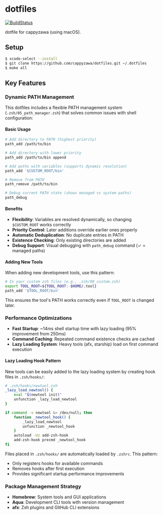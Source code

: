 # dotfiles

[![BuildStatus](https://github.com/cappyzawa/dotfiles/workflows/CI/badge.svg)](https://github.com/cappyzawa/dotfiles/actions?query=workflow%3ACI)

dotfile for cappyzawa (using macOS).

## Setup

```bash
$ xcode-select --install
$ git clone https://github.com/cappyzawa/dotfiles.git ~/.dotfiles
$ make all
```

## Key Features

### Dynamic PATH Management

This dotfiles includes a flexible PATH management system (`.zsh/05_path_manager.zsh`) that solves common issues with shell configuration:

#### Basic Usage

```bash
# Add directory to PATH (highest priority)
path_add /path/to/bin

# Add directory with lower priority
path_add /path/to/bin append

# Add paths with variables (supports dynamic resolution)
path_add '$CUSTOM_ROOT/bin'

# Remove from PATH
path_remove /path/to/bin

# Debug current PATH state (shows managed vs system paths)
path_debug
```

#### Benefits

- **Flexibility**: Variables are resolved dynamically, so changing `$CUSTOM_ROOT` works correctly
- **Priority Control**: Later additions override earlier ones properly
- **Automatic Deduplication**: No duplicate entries in PATH
- **Existence Checking**: Only existing directories are added
- **Debug Support**: Visual debugging with `path_debug` command (✓ = managed paths)

#### Adding New Tools

When adding new development tools, use this pattern:

```bash
# In your custom zsh files (e.g., .zsh/80_custom.zsh)
export TOOL_ROOT=${TOOL_ROOT:-$HOME/.tool}
path_add '$TOOL_ROOT/bin'
```

This ensures the tool's PATH works correctly even if `TOOL_ROOT` is changed later.

### Performance Optimizations

- **Fast Startup**: ~14ms shell startup time with lazy loading (95% improvement from 250ms)
- **Command Caching**: Repeated command existence checks are cached
- **Lazy Loading System**: Heavy tools (afx, starship) load on first command execution

#### Lazy Loading Hook Pattern

New tools can be easily added to the lazy loading system by creating hook files in `.zsh/hooks/`:

```bash
# .zsh/hooks/newtool.zsh
_lazy_load_newtool() {
    eval "$(newtool init)"
    unfunction _lazy_load_newtool
}

if command -v newtool &> /dev/null; then
    function _newtool_hook() {
        _lazy_load_newtool
        unfunction _newtool_hook
    }
    autoload -Uz add-zsh-hook
    add-zsh-hook precmd _newtool_hook
fi
```

Files placed in `.zsh/hooks/` are automatically loaded by `.zshrc`. This pattern:

- Only registers hooks for available commands
- Removes hooks after first execution
- Provides significant startup performance improvements

### Package Management Strategy

- **Homebrew**: System tools and GUI applications
- **Aqua**: Development CLI tools with version management
- **afx**: Zsh plugins and GitHub CLI extensions
